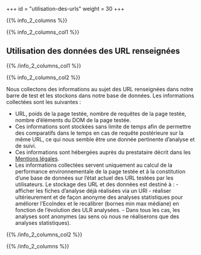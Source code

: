 +++
id = "utilisation-des-urls"
weight = 30
+++

{{% info_2_columns %}}

{{% info_2_columns_col1 %}}

## Utilisation des données des URL renseignées

{{% /info_2_columns_col1 %}}

{{% info_2_columns_col2 %}}

Nous collectons des informations au sujet des URL renseignées dans notre barre de test et les stockons dans notre base
de données. Les informations collectées sont les suivantes :

- URL, poids de la page testée, nombre de requêtes de la page testée, nombre d’éléments du DOM de la page testée.
- Ces informations sont stockées sans limite de temps afin de permettre des comparatifs dans le temps en cas de requête
  postérieure sur la même URL, ce qui nous semble être une donnée pertinente d’analyse et de suivi.
- Ces informations sont hébergées auprès du prestataire décrit dans les [Mentions légales](/mentions-legales/).
- Les informations collectées servent uniquement au calcul de la performance environnementale de la page testée et à la
  constitution d’une base de données sur l’état actuel des URL testées par les utilisateurs. Le stockage des URL et des
  données est destiné à : - afficher les fiches d’analyse déjà réalisées via un URI - réaliser ultérieurement et de
  façon anonyme des analyses statistiques pour améliorer l’EcoIndex et le recalibrer (bornes min max médiane) en
  fonction de l’évolution des ULR analysées. - Dans tous les cas, les analyses sont anonymes (au sens où nous ne
  réaliserons que des analyses statistiques).

{{% /info_2_columns_col2 %}}

{{% /info_2_columns %}}
